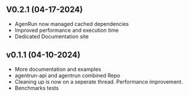 ## V0.2.1 (04-17-2024)
- AgenRun now managed cached dependencies 
- Improved performance and execution time
- Dedicated Documentation site


## v0.1.1 (04-10-2024)
-  More documentation and examples
-  agentrun-api and agentrun combined Repo 
-  Cleaning up is now on a seperate thread. Performance improvement.
-  Benchmarks tests 
